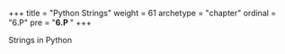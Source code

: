 +++
title = "Python Strings"
weight = 61
archetype = "chapter"
ordinal = "6.P"
pre = "<b>6.P </b>"
+++

Strings in Python
